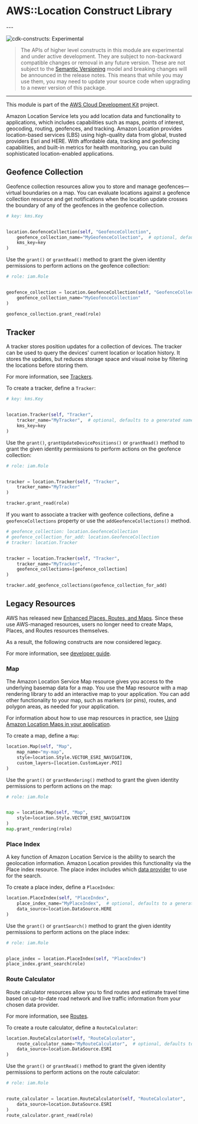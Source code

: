 # AWS::Location Construct Library

<!--BEGIN STABILITY BANNER-->---


![cdk-constructs: Experimental](https://img.shields.io/badge/cdk--constructs-experimental-important.svg?style=for-the-badge)

> The APIs of higher level constructs in this module are experimental and under active development.
> They are subject to non-backward compatible changes or removal in any future version. These are
> not subject to the [Semantic Versioning](https://semver.org/) model and breaking changes will be
> announced in the release notes. This means that while you may use them, you may need to update
> your source code when upgrading to a newer version of this package.

---
<!--END STABILITY BANNER-->

This module is part of the [AWS Cloud Development Kit](https://github.com/aws/aws-cdk) project.

Amazon Location Service lets you add location data and functionality to applications, which
includes capabilities such as maps, points of interest, geocoding, routing, geofences, and
tracking. Amazon Location provides location-based services (LBS) using high-quality data from
global, trusted providers Esri and HERE. With affordable data, tracking and geofencing
capabilities, and built-in metrics for health monitoring, you can build sophisticated
location-enabled applications.

## Geofence Collection

Geofence collection resources allow you to store and manage geofences—virtual boundaries on a map.
You can evaluate locations against a geofence collection resource and get notifications when the location
update crosses the boundary of any of the geofences in the geofence collection.

```python
# key: kms.Key


location.GeofenceCollection(self, "GeofenceCollection",
    geofence_collection_name="MyGeofenceCollection",  # optional, defaults to a generated name
    kms_key=key
)
```

Use the `grant()` or `grantRead()` method to grant the given identity permissions to perform actions
on the geofence collection:

```python
# role: iam.Role


geofence_collection = location.GeofenceCollection(self, "GeofenceCollection",
    geofence_collection_name="MyGeofenceCollection"
)

geofence_collection.grant_read(role)
```

## Tracker

A tracker stores position updates for a collection of devices. The tracker can be used to query the devices' current location or location history. It stores the updates, but reduces storage space and visual noise by filtering the locations before storing them.

For more information, see [Trackers](https://docs.aws.amazon.com/location/latest/developerguide/geofence-tracker-concepts.html#tracking-overview).

To create a tracker, define a `Tracker`:

```python
# key: kms.Key


location.Tracker(self, "Tracker",
    tracker_name="MyTracker",  # optional, defaults to a generated name
    kms_key=key
)
```

Use the `grant()`, `grantUpdateDevicePositions()` or `grantRead()` method to grant the given identity permissions to perform actions
on the geofence collection:

```python
# role: iam.Role


tracker = location.Tracker(self, "Tracker",
    tracker_name="MyTracker"
)

tracker.grant_read(role)
```

If you want to associate a tracker with geofence collections, define a `geofenceCollections` property or use the `addGeofenceCollections()` method.

```python
# geofence_collection: location.GeofenceCollection
# geofence_collection_for_add: location.GeofenceCollection
# tracker: location.Tracker


tracker = location.Tracker(self, "Tracker",
    tracker_name="MyTracker",
    geofence_collections=[geofence_collection]
)

tracker.add_geofence_collections(geofence_collection_for_add)
```

## Legacy Resources

AWS has released new [Enhanced Places, Routes, and Maps](https://aws.amazon.com/about-aws/whats-new/2024/11/amazon-location-service-enhanced-places-routes-maps/?nc1=h_ls). Since these use AWS-managed resources, users no longer need to create Maps, Places, and Routes resources themselves.

As a result, the following constructs are now considered legacy.

For more information, see [developer guide](https://docs.aws.amazon.com/location/latest/developerguide/what-is.html).

### Map

The Amazon Location Service Map resource gives you access to the underlying basemap data for a map.
You use the Map resource with a map rendering library to add an interactive map to your application.
You can add other functionality to your map, such as markers (or pins), routes, and polygon areas, as needed for your application.

For information about how to use map resources in practice, see [Using Amazon Location Maps in your application](https://docs.aws.amazon.com/location/latest/developerguide/using-maps.html).

To create a map, define a `Map`:

```python
location.Map(self, "Map",
    map_name="my-map",
    style=location.Style.VECTOR_ESRI_NAVIGATION,
    custom_layers=[location.CustomLayer.POI]
)
```

Use the `grant()` or `grantRendering()` method to grant the given identity permissions to perform actions
on the map:

```python
# role: iam.Role


map = location.Map(self, "Map",
    style=location.Style.VECTOR_ESRI_NAVIGATION
)
map.grant_rendering(role)
```

### Place Index

A key function of Amazon Location Service is the ability to search the geolocation information.
Amazon Location provides this functionality via the Place index resource. The place index includes
which [data provider](https://docs.aws.amazon.com/location/latest/developerguide/what-is-data-provider.html)
to use for the search.

To create a place index, define a `PlaceIndex`:

```python
location.PlaceIndex(self, "PlaceIndex",
    place_index_name="MyPlaceIndex",  # optional, defaults to a generated name
    data_source=location.DataSource.HERE
)
```

Use the `grant()` or `grantSearch()` method to grant the given identity permissions to perform actions
on the place index:

```python
# role: iam.Role


place_index = location.PlaceIndex(self, "PlaceIndex")
place_index.grant_search(role)
```

### Route Calculator

Route calculator resources allow you to find routes and estimate travel time based on up-to-date road network and live traffic information from your chosen data provider.

For more information, see [Routes](https://docs.aws.amazon.com/location/latest/developerguide/route-concepts.html).

To create a route calculator, define a `RouteCalculator`:

```python
location.RouteCalculator(self, "RouteCalculator",
    route_calculator_name="MyRouteCalculator",  # optional, defaults to a generated name
    data_source=location.DataSource.ESRI
)
```

Use the `grant()` or `grantRead()` method to grant the given identity permissions to perform actions
on the route calculator:

```python
# role: iam.Role


route_calculator = location.RouteCalculator(self, "RouteCalculator",
    data_source=location.DataSource.ESRI
)
route_calculator.grant_read(role)
```
